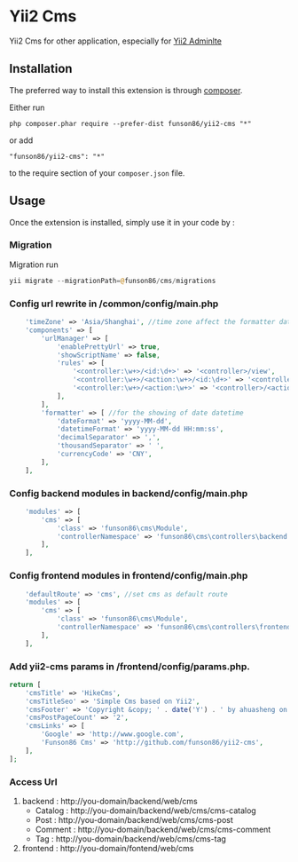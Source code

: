 Yii2 Cms
=========
Yii2 Cms for other application, especially for [Yii2 Adminlte](https://github.com/funson86/yii2-adminlte)

Installation
------------

The preferred way to install this extension is through [composer](http://getcomposer.org/download/).

Either run

```
php composer.phar require --prefer-dist funson86/yii2-cms "*"
```

or add

```
"funson86/yii2-cms": "*"
```

to the require section of your `composer.json` file.


Usage
-----

Once the extension is installed, simply use it in your code by  :

### Migration

Migration run

```php
yii migrate --migrationPath=@funson86/cms/migrations
```

### Config url rewrite in /common/config/main.php
```php
    'timeZone' => 'Asia/Shanghai', //time zone affect the formatter datetime format
    'components' => [
        'urlManager' => [
            'enablePrettyUrl' => true,
            'showScriptName' => false,
            'rules' => [
                '<controller:\w+>/<id:\d+>' => '<controller>/view',
                '<controller:\w+>/<action:\w+>/<id:\d+>' => '<controller>/<action>',
                '<controller:\w+>/<action:\w+>' => '<controller>/<action>',
            ],
        ],
        'formatter' => [ //for the showing of date datetime
            'dateFormat' => 'yyyy-MM-dd',
            'datetimeFormat' => 'yyyy-MM-dd HH:mm:ss',
            'decimalSeparator' => ',',
            'thousandSeparator' => ' ',
            'currencyCode' => 'CNY',
        ],
    ],
```

### Config backend modules in backend/config/main.php

```php
    'modules' => [
        'cms' => [
            'class' => 'funson86\cms\Module',
            'controllerNamespace' => 'funson86\cms\controllers\backend'
        ],
    ],
```

### Config frontend modules in frontend/config/main.php

```php
    'defaultRoute' => 'cms', //set cms as default route
    'modules' => [
        'cms' => [
            'class' => 'funson86\cms\Module',
            'controllerNamespace' => 'funson86\cms\controllers\frontend'
        ],
    ],
```

### Add yii2-cms params in /frontend/config/params.php.
```php
return [
    'cmsTitle' => 'HikeCms',
    'cmsTitleSeo' => 'Simple Cms based on Yii2',
    'cmsFooter' => 'Copyright &copy; ' . date('Y') . ' by ahuasheng on Yii2. All Rights Reserved.',
    'cmsPostPageCount' => '2',
    'cmsLinks' => [
        'Google' => 'http://www.google.com',
        'Funson86 Cms' => 'http://github.com/funson86/yii2-cms',
    ],
];
```

### Access Url
1. backend : http://you-domain/backend/web/cms
   - Catalog : http://you-domain/backend/web/cms/cms-catalog
   - Post : http://you-domain/backend/web/cms/cms-post
   - Comment : http://you-domain/backend/web/cms/cms-comment
   - Tag : http://you-domain/backend/web/cms/cms-tag
2. frontend : http://you-domain/fontend/web/cms